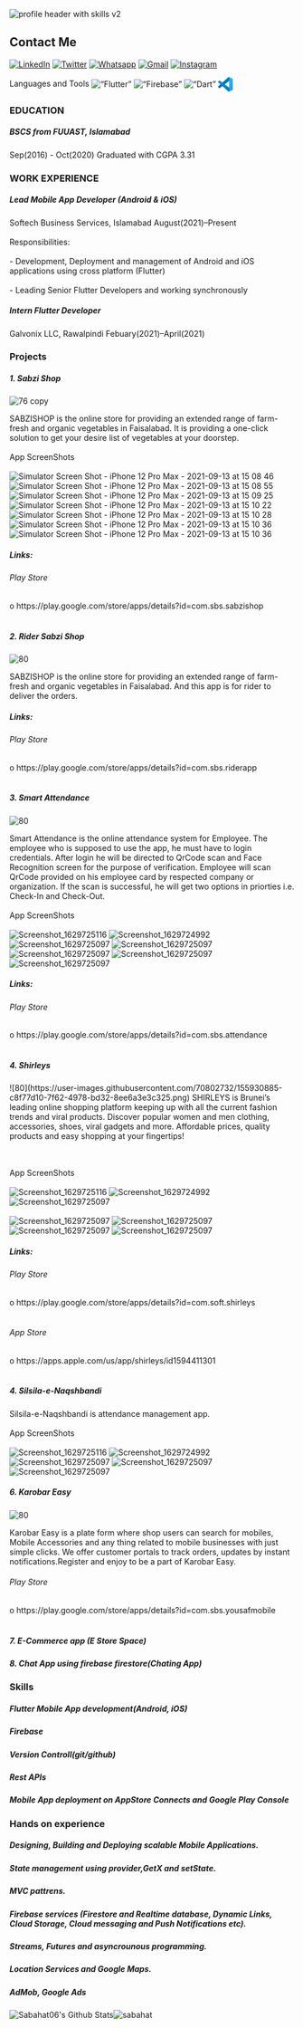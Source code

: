 ![profile header with skills v2](https://user-images.githubusercontent.com/70802732/155933754-843b78c0-4397-46f7-a5d6-f02ab3db967a.jpeg)

## Contact Me
<p>
  <a href="https://linkedin.com/in/sabahathussainqureshi" target="_blank"><img alt="LinkedIn" src="https://img.shields.io/badge/-Linkedin-%230077B5.svg?&style=for-the-badge&logo=linkedin&logoColor=white" /></a>
  <a href="https://twitter.com/MianSabahat06" target="_blank"><img alt="Twitter" src="https://img.shields.io/badge/-Twitter-1DA1F2?style=for-the-badge&logo=Twitter&logoColor=white" /></a>
  <a href="https://wa.link/ak8leq" target="_blank"><img alt="Whatsapp" src="https://img.shields.io/badge/-whatsapp-25D366?style=for-the-badge&logo=whatsapp&logoColor=white" /></a>
  <a href="miansabahat10@gmail.com" target="_blank"><img alt="Gmail" src="https://img.shields.io/badge/-Gmail-EA4335?style=for-the-badge&logo=gmail&logoColor=white" /></a>
  <a href="https://instagram.com/sabahat_06" target="_blank"><img alt="Instagram" src="https://img.shields.io/badge/-Instagram-E4405F?style=for-the-badge&logo=instagram&logoColor=white" /></a>
</p>


Languages and Tools
<img align="center" alt=“Flutter” width="26px" src="https://www.vectorlogo.zone/logos/flutterio/flutterio-icon.svg" />
<img align="center" alt=“Firebase” width="26px" src="https://www.vectorlogo.zone/logos/firebase/firebase-icon.svg" />
<img align="center" alt=“Dart” width="26px" src="https://www.vectorlogo.zone/logos/dartlang/dartlang-icon.svg" />
<img align="center" alt=“Github” width="26px" src="https://raw.githubusercontent.com/github/explore/80688e429a7d4ef2fca1e82350fe8e3517d3494d/topics/visual-studio-code/visual-studio-code.png" />

<h3>EDUCATION</h3>
<h5>BSCS from FUUAST, Islamabad</h5>
Sep(2016) - Oct(2020)
Graduated with CGPA 3.31 

<h3>WORK EXPERIENCE</h3>
<h5>Lead Mobile App Developer (Android & iOS) </h5>
Softech Business Services, Islamabad
August(2021)–Present<br></br>
Responsibilities:<br></br>
- Development, Deployment and management of Android and iOS applications using cross platform (Flutter)<br></br>
- Leading Senior Flutter Developers and working synchronously
<h5>Intern Flutter Developer</h5>
Galvonix LLC, Rawalpindi
Febuary(2021)–April(2021)

<h3>Projects</h3>

<h5>1. Sabzi Shop</h5>

![76 copy](https://user-images.githubusercontent.com/70802732/155930367-16b734f6-2e62-495e-b3ee-1d946b87e8b0.png)

SABZISHOP is the online store for providing an extended range of farm-fresh and organic vegetables in Faisalabad. It is providing a one-click solution to get your desire list of vegetables at your doorstep.
<br></br>
App ScreenShots
<br></br>
![Simulator Screen Shot - iPhone 12 Pro Max - 2021-09-13 at 15 08 46](https://user-images.githubusercontent.com/70802732/155938747-275f61ef-ca67-44bd-b068-8c31a5904257.png)
![Simulator Screen Shot - iPhone 12 Pro Max - 2021-09-13 at 15 08 55](https://user-images.githubusercontent.com/70802732/155938862-7bb2164a-a6c0-4cb5-84ef-927808b401e2.png)
![Simulator Screen Shot - iPhone 12 Pro Max - 2021-09-13 at 15 09 25](https://user-images.githubusercontent.com/70802732/155938941-ebac75f1-6604-42ca-9e5f-4abb68da1145.png)
![Simulator Screen Shot - iPhone 12 Pro Max - 2021-09-13 at 15 10 22](https://user-images.githubusercontent.com/70802732/155939784-6ebb8dc1-3657-4111-bdef-e150c7eefae6.png)
![Simulator Screen Shot - iPhone 12 Pro Max - 2021-09-13 at 15 10 28](https://user-images.githubusercontent.com/70802732/155938823-3f5236c2-4d2e-46e5-8f76-ec8e5d8a21d3.png)
![Simulator Screen Shot - iPhone 12 Pro Max - 2021-09-13 at 15 10 36](https://user-images.githubusercontent.com/70802732/155938927-4e06c354-8e9c-4c14-9557-cbc8cf520aa1.png)
![Simulator Screen Shot - iPhone 12 Pro Max - 2021-09-13 at 15 10 36](https://user-images.githubusercontent.com/70802732/155938842-9992b67f-e258-4821-9849-eca657d7ee25.png)


<h5>Links:</h5>
<h6>Play Store</h6>
o https://play.google.com/store/apps/details?id=com.sbs.sabzishop<br></br>

<h5>2. Rider Sabzi Shop</h5>

![80](https://user-images.githubusercontent.com/70802732/155932777-a7c95f44-8892-42a6-9757-34e1db5770bc.png)

SABZISHOP is the online store for providing an extended range of farm-fresh and organic vegetables in Faisalabad. And this app is for rider to deliver the orders.

<h5>Links:</h5>
<h6>Play Store</h6>
o https://play.google.com/store/apps/details?id=com.sbs.riderapp<br></br>

<h5>3. Smart Attendance</h5>

![80](https://user-images.githubusercontent.com/70802732/155931461-c4d632e6-4291-4d9a-ac65-fa024ee21d35.png)


Smart Attendance is the online attendance system for Employee. The employee who is supposed to use the app, he must have to login credentials. After login he will be directed to QrCode scan and Face Recognition screen for the purpose of verification. Employee will scan QrCode provided on his employee card by respected company or organization. If the scan is successful, he will get two options in priorties i.e. Check-In and Check-Out. 
<br></br>
App ScreenShots
<br></br>
![Screenshot_1629725116](https://user-images.githubusercontent.com/70802732/155942138-c462b8d3-c09e-4d05-b4f8-208ee098cf82.png)
![Screenshot_1629724992](https://user-images.githubusercontent.com/70802732/155942409-eee6f74d-eea1-4c6e-abcd-19e46495b25f.png)
![Screenshot_1629725097](https://user-images.githubusercontent.com/70802732/155942489-7e911da3-7b60-45f4-8489-f095fb8827e2.png)
![Screenshot_1629725097](https://user-images.githubusercontent.com/70802732/155942527-fd18b3f3-3269-4d45-9cfa-e1d21cee53c7.png)
![Screenshot_1629725097](https://user-images.githubusercontent.com/70802732/155943341-d6d76513-2f4f-46fe-9dd8-65c8e764ffa4.png)
![Screenshot_1629725097](https://user-images.githubusercontent.com/70802732/155943378-eddbdc66-bdfc-4325-b875-c28da43796f4.png)
![Screenshot_1629725097](https://user-images.githubusercontent.com/70802732/155942623-8cfc767f-5295-4f8c-99c8-6fbddb362fc0.png)


<h5>Links:</h5>
<h6>Play Store</h6>
o https://play.google.com/store/apps/details?id=com.sbs.attendance<br></br>

<h5>4. Shirleys</h5>
![80](https://user-images.githubusercontent.com/70802732/155930885-c8f77d10-7f62-4978-bd32-8ee6a3e3c325.png)
SHIRLEYS is Brunei’s leading online shopping platform keeping up with all the current fashion trends and viral products. Discover popular women and men clothing, accessories, shoes, viral gadgets and more. Affordable prices, quality products and easy shopping at your fingertips!

<br></br>
App ScreenShots
<br></br>
![Screenshot_1629725116](https://user-images.githubusercontent.com/70802732/155961023-dc116d43-ee06-49b3-a131-7e09e215da5a.png)
![Screenshot_1629724992](https://user-images.githubusercontent.com/70802732/155961052-1f40ecb7-680c-4fc4-a040-c7c0f9228a31.png)
![Screenshot_1629725097](https://user-images.githubusercontent.com/70802732/155961170-356cb983-ba06-41d9-9b00-9665b7a7ac66.png)
<br></br>
![Screenshot_1629725097](https://user-images.githubusercontent.com/70802732/155961310-fa5bbc91-84cb-406e-a905-d4f1c15d4afc.png)
![Screenshot_1629725097](https://user-images.githubusercontent.com/70802732/155962096-97c6605f-6c87-4bf3-a8f6-a6789871a4d6.png)
![Screenshot_1629725097](https://user-images.githubusercontent.com/70802732/155961402-01a37ea7-3a04-49d8-915f-6da6b940668c.png)
![Screenshot_1629725097](https://user-images.githubusercontent.com/70802732/155961588-8d90c102-c7d5-4449-8088-684ddc940f23.png)

<h5>Links:</h5>
<h6>Play Store</h6>
o https://play.google.com/store/apps/details?id=com.soft.shirleys<br></br>
<h6>App Store</h6>
o https://apps.apple.com/us/app/shirleys/id1594411301<br></br>

<h5>4. Silsila-e-Naqshbandi</h5>

Silsila-e-Naqshbandi is attendance management app.
<br></br>
App ScreenShots
<br></br>
![Screenshot_1629725116](https://user-images.githubusercontent.com/70802732/182153170-8583fcaa-cf80-4f67-8b58-feea3ad9f36a.png)
![Screenshot_1629724992](https://user-images.githubusercontent.com/70802732/182153260-9965eb6b-509c-4a5d-905b-86c92667c2d2.png)
![Screenshot_1629725097](https://user-images.githubusercontent.com/70802732/182153346-f5ddde54-62a1-4edf-8919-f0c3a03b70c4.png)
![Screenshot_1629725097](https://user-images.githubusercontent.com/70802732/182153402-bb9e89c1-8028-44a5-a83c-72a1f740b211.png)
![Screenshot_1629725097](https://user-images.githubusercontent.com/70802732/182153473-8d50d72f-8271-440f-b099-a30ee4123b05.png)

<h5>6. Karobar Easy</h5>

![80](https://user-images.githubusercontent.com/70802732/155931705-6afa9260-b3f7-47f6-97b7-e8ae7f4049c1.png)

Karobar Easy is a plate form where shop users can search for mobiles, Mobile Accessories and any thing related to mobile businesses with just simple clicks. We offer customer portals to track orders, updates by instant notifications.Register and enjoy to be a part of Karobar Easy.

<h6>Play Store</h6>
o https://play.google.com/store/apps/details?id=com.sbs.yousafmobile<br></br>

<h5>7. E-Commerce app (E Store Space)</h5>

<h5>8. Chat App using firebase firestore(Chating App)</h5>


<h3>Skills</h3>
<h5>Flutter Mobile App development(Android, iOS)</h5>
<h5>Firebase</h5>
<h5>Version Controll(git/github)</h5>
<h5>Rest APIs</h5>
<h5>Mobile App deployment on AppStore Connects and Google Play Console</h5>

<h3>Hands on experience</h3>
<h5>Designing, Building and Deploying scalable Mobile Applications.</h5>
<h5>State management using provider,GetX and setState.</h5>
<h5>MVC pattrens.</h5>
<h5>Firebase services (Firestore and Realtime database, Dynamic Links, Cloud Storage, Cloud messaging and Push Notifications etc).</h5>
<h5>Streams, Futures and asyncrounous programming.</h5>
<h5>Location Services and Google Maps.</h5>
<h5>AdMob, Google Ads</h5>

<img align="left" alt="Sabahat06's Github Stats" src="https://github-readme-stats.vercel.app/api?username=Sabahat06&show_icons=true&hide_border=true"/>
<img src="https://komarev.com/ghpvc/?username=Sabahat06=Profile%20views&color=0e75b6&style=flat" alt="sabahat" />


